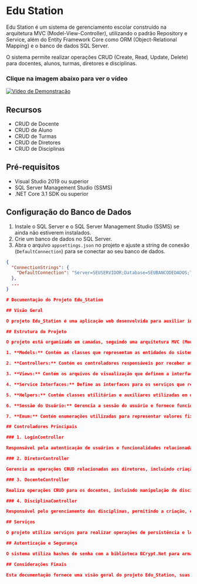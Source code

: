 # Edu Station

Edu Station é um sistema de gerenciamento escolar construído na arquitetura MVC (Model-View-Controller), utilizando o padrão Repository e Service, além do Entity Framework Core como ORM (Object-Relational Mapping) e o banco de dados SQL Server.

O sistema permite realizar operações CRUD (Create, Read, Update, Delete) para docentes, alunos, turmas, diretores e disciplinas.


### Clique na imagem abaixo para ver o vídeo
[![Vídeo de Demonstração](https://img.youtube.com/vi/qJJ7VMYLBkg/maxresdefault.jpg)](https://youtu.be/qJJ7VMYLBkg)

## Recursos

- CRUD de Docente
- CRUD de Aluno
- CRUD de Turmas
- CRUD de Diretores
- CRUD de Disciplinas

## Pré-requisitos

- Visual Studio 2019 ou superior
- SQL Server Management Studio (SSMS)
- .NET Core 3.1 SDK ou superior

## Configuração do Banco de Dados

1. Instale o SQL Server e o SQL Server Management Studio (SSMS) se ainda não estiverem instalados.
2. Crie um banco de dados no SQL Server.
3. Abra o arquivo `appsettings.json` no projeto e ajuste a string de conexão (`DefaultConnection`) para se conectar ao seu banco de dados.

```json
{
  "ConnectionStrings": {
    "DefaultConnection": "Server=SEUSERVIDOR;Database=SEUBANCODEDADOS;Trusted_Connection=True;MultipleActiveResultSets=true"
  },
  ...
}

# Documentação do Projeto Edu_Station

## Visão Geral

O projeto Edu_Station é uma aplicação web desenvolvida para auxiliar instituições educacionais na gestão de alunos, docentes, disciplinas, turmas e diretores. Ele oferece recursos para gerenciar informações sobre usuários e entidades relacionadas, permitindo a criação, edição, exclusão e visualização desses dados.

## Estrutura do Projeto

O projeto está organizado em camadas, seguindo uma arquitetura MVC (Model-View-Controller), com as seguintes estruturas principais:

1. **Models:** Contém as classes que representam as entidades do sistema, como Aluno, Docente, Diretor, Disciplina e Turma.

2. **Controllers:** Contém os controladores responsáveis por receber as requisições HTTP, processar as entradas do usuário, interagir com os serviços e retornar as respostas adequadas.

3. **Views:** Contém os arquivos de visualização que definem a interface do usuário, geralmente escritos em HTML com suporte para código C# usando Razor.

4. **Service Interfaces:** Define as interfaces para os serviços que realizam operações CRUD (Create, Read, Update, Delete) nas entidades do sistema.

5. **Helpers:** Contém classes utilitárias e auxiliares utilizadas em diferentes partes do sistema.

6. **Sessão do Usuário:** Gerencia a sessão do usuário e fornece funcionalidades relacionadas à autenticação e autorização.

7. **Enum:** Contém enumerações utilizadas para representar valores fixos, como o perfil do usuário (Diretor, Docente, Aluno).

## Controladores Principais

### 1. LoginController

Responsável pela autenticação de usuários e funcionalidades relacionadas à senha esquecida. Oferece métodos para login, recuperação de senha e alteração de senha.

### 2. DiretorController

Gerencia as operações CRUD relacionadas aos diretores, incluindo criação, edição, exclusão e visualização.

### 3. DocenteController

Realiza operações CRUD para os docentes, incluindo manipulação de disciplinas associadas.

### 4. DisciplinaController

Responsável pelo gerenciamento das disciplinas, permitindo a criação, edição, exclusão e associação com docentes.

## Serviços

O projeto utiliza serviços para realizar operações de persistência e lógica de negócios. As interfaces de serviço são implementadas por classes concretas que interagem com o banco de dados e fornecem funcionalidades específicas.

## Autenticação e Segurança

O sistema utiliza hashes de senha com a biblioteca BCrypt.Net para armazenar senhas de forma segura. Além disso, são implementadas medidas para proteger as rotas sensíveis e validar as permissões dos usuários.

## Considerações Finais

Esta documentação fornece uma visão geral do projeto Edu_Station, suas principais funcionalidades, estrutura e implementações. Para obter informações mais detalhadas sobre cada parte do sistema, consulte o código-fonte e os comentários fornecidos.

